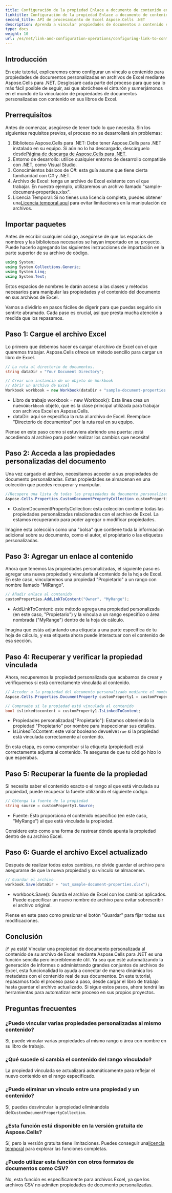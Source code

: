 ```yaml
---
title: Configuración de la propiedad Enlace a documento de contenido en .NET
linktitle: Configuración de la propiedad Enlace a documento de contenido en .NET
second_title: API de procesamiento de Excel Aspose.Cells .NET
description: Aprenda a vincular propiedades de documentos a contenido en Excel mediante Aspose.Cells para .NET. Tutorial paso a paso para desarrolladores.
type: docs
weight: 10
url: /es/net/link-and-configuration-operations/configuring-link-to-content-document-property/
---
```

## Introducción

En este tutorial, explicaremos cómo configurar un vínculo a contenido para propiedades de documentos personalizadas en archivos de Excel mediante Aspose.Cells para .NET. Desglosaré cada parte del proceso para que sea lo más fácil posible de seguir, así que abróchese el cinturón y sumerjámonos en el mundo de la vinculación de propiedades de documentos personalizadas con contenido en sus libros de Excel.

## Prerrequisitos

Antes de comenzar, asegúrese de tener todo lo que necesita. Sin los siguientes requisitos previos, el proceso no se desarrollará sin problemas:

1. Biblioteca Aspose.Cells para .NET: Debe tener Aspose.Cells para .NET instalado en su equipo. Si aún no lo ha descargado, descárguelo desde[Página de descarga de Aspose.Cells para .NET](https://releases.aspose.com/cells/net/).
2. Entorno de desarrollo: utilice cualquier entorno de desarrollo compatible con .NET, como Visual Studio.
3. Conocimientos básicos de C#: esta guía asume que tiene cierta familiaridad con C# y .NET.
4. Archivo de Excel: tenga un archivo de Excel existente con el que trabajar. En nuestro ejemplo, utilizaremos un archivo llamado "sample-document-properties.xlsx".
5.  Licencia Temporal: Si no tienes una licencia completa, puedes obtener una[Licencia temporal aquí](https://purchase.aspose.com/temporary-license/) para evitar limitaciones en la manipulación de archivos.

## Importar paquetes

Antes de escribir cualquier código, asegúrese de que los espacios de nombres y las bibliotecas necesarios se hayan importado en su proyecto. Puede hacerlo agregando las siguientes instrucciones de importación en la parte superior de su archivo de código.

```csharp
using System;
using System.Collections.Generic;
using System.Linq;
using System.Text;
```

Estos espacios de nombres le darán acceso a las clases y métodos necesarios para manipular las propiedades y el contenido del documento en sus archivos de Excel.

Vamos a dividirlo en pasos fáciles de digerir para que puedas seguirlo sin sentirte abrumado. Cada paso es crucial, así que presta mucha atención a medida que los repasamos.

## Paso 1: Cargue el archivo Excel

Lo primero que debemos hacer es cargar el archivo de Excel con el que queremos trabajar. Aspose.Cells ofrece un método sencillo para cargar un libro de Excel.

```csharp
// La ruta al directorio de documentos.
string dataDir = "Your Document Directory";

// Crear una instancia de un objeto de Workbook
// Abrir un archivo de Excel
Workbook workbook = new Workbook(dataDir + "sample-document-properties.xlsx");
```

-  Libro de trabajo workbook = new Workbook(): Esta línea crea un nuevo`Workbook` objeto, que es la clase principal utilizada para trabajar con archivos Excel en Aspose.Cells.
- dataDir: aquí se especifica la ruta al archivo de Excel. Reemplace "Directorio de documentos" por la ruta real en su equipo.

Piense en este paso como si estuviera abriendo una puerta: ¡está accediendo al archivo para poder realizar los cambios que necesita!

## Paso 2: Acceda a las propiedades personalizadas del documento

Una vez cargado el archivo, necesitamos acceder a sus propiedades de documento personalizadas. Estas propiedades se almacenan en una colección que puedes recuperar y manipular.

```csharp
//Recupere una lista de todas las propiedades de documento personalizadas del archivo Excel
Aspose.Cells.Properties.CustomDocumentPropertyCollection customProperties = workbook.Worksheets.CustomDocumentProperties;
```

- CustomDocumentPropertyCollection: esta colección contiene todas las propiedades personalizadas relacionadas con el archivo de Excel. La estamos recuperando para poder agregar o modificar propiedades.

Imagine esta colección como una "bolsa" que contiene toda la información adicional sobre su documento, como el autor, el propietario o las etiquetas personalizadas.

## Paso 3: Agregar un enlace al contenido

Ahora que tenemos las propiedades personalizadas, el siguiente paso es agregar una nueva propiedad y vincularla al contenido de la hoja de Excel. En este caso, vincularemos una propiedad "Propietario" a un rango con nombre llamado "MiRango".

```csharp
// Añadir enlace al contenido
customProperties.AddLinkToContent("Owner", "MyRange");
```

- AddLinkToContent: este método agrega una propiedad personalizada (en este caso, "Propietario") y la vincula a un rango específico o área nombrada ("MyRange") dentro de la hoja de cálculo.

Imagina que estás adjuntando una etiqueta a una parte específica de tu hoja de cálculo, y esa etiqueta ahora puede interactuar con el contenido de esa sección.

## Paso 4: Recuperar y verificar la propiedad vinculada

Ahora, recuperemos la propiedad personalizada que acabamos de crear y verifiquemos si está correctamente vinculada al contenido.

```csharp
// Acceder a la propiedad del documento personalizado mediante el nombre de la propiedad
Aspose.Cells.Properties.DocumentProperty customProperty1 = customProperties["Owner"];

// Compruebe si la propiedad está vinculada al contenido
bool islinkedtocontent = customProperty1.IsLinkedToContent;
```

- Propiedades personalizadas["Propietario"]: Estamos obteniendo la propiedad "Propietario" por nombre para inspeccionar sus detalles.
-  IsLinkedToContent: este valor booleano devuelve`true` si la propiedad está vinculada correctamente al contenido.

En esta etapa, es como comprobar si la etiqueta (propiedad) está correctamente adjunta al contenido. Te aseguras de que tu código hizo lo que esperabas.

## Paso 5: Recuperar la fuente de la propiedad

Si necesita saber el contenido exacto o el rango al que está vinculada su propiedad, puede recuperar la fuente utilizando el siguiente código.

```csharp
// Obtenga la fuente de la propiedad
string source = customProperty1.Source;
```

- Fuente: Esto proporciona el contenido específico (en este caso, "MyRange") al que está vinculada la propiedad.

Considere esto como una forma de rastrear dónde apunta la propiedad dentro de su archivo Excel.

## Paso 6: Guarde el archivo Excel actualizado

Después de realizar todos estos cambios, no olvide guardar el archivo para asegurarse de que la nueva propiedad y su vínculo se almacenen.

```csharp
// Guardar el archivo
workbook.Save(dataDir + "out_sample-document-properties.xlsx");
```

- workbook.Save(): Guarda el archivo de Excel con los cambios aplicados. Puede especificar un nuevo nombre de archivo para evitar sobrescribir el archivo original.

Piense en este paso como presionar el botón "Guardar" para fijar todas sus modificaciones.

## Conclusión

¡Y ya está! Vincular una propiedad de documento personalizada al contenido de su archivo de Excel mediante Aspose.Cells para .NET es una función sencilla pero increíblemente útil. Ya sea que esté automatizando la generación de informes o administrando grandes conjuntos de archivos de Excel, esta funcionalidad lo ayuda a conectar de manera dinámica los metadatos con el contenido real de sus documentos.
En este tutorial, repasamos todo el proceso paso a paso, desde cargar el libro de trabajo hasta guardar el archivo actualizado. Si sigue estos pasos, ahora tendrá las herramientas para automatizar este proceso en sus propios proyectos.

## Preguntas frecuentes

### ¿Puedo vincular varias propiedades personalizadas al mismo contenido?
Sí, puede vincular varias propiedades al mismo rango o área con nombre en su libro de trabajo.

### ¿Qué sucede si cambia el contenido del rango vinculado?
La propiedad vinculada se actualizará automáticamente para reflejar el nuevo contenido en el rango especificado.

### ¿Puedo eliminar un vínculo entre una propiedad y un contenido?
 Sí, puedes desvincular la propiedad eliminándola del`CustomDocumentPropertyCollection`.

### ¿Esta función está disponible en la versión gratuita de Aspose.Cells?
 Sí, pero la versión gratuita tiene limitaciones. Puedes conseguir una[licencia temporal](https://purchase.aspose.com/temporary-license/) para explorar las funciones completas.

### ¿Puedo utilizar esta función con otros formatos de documentos como CSV?
No, esta función es específicamente para archivos Excel, ya que los archivos CSV no admiten propiedades de documento personalizadas.